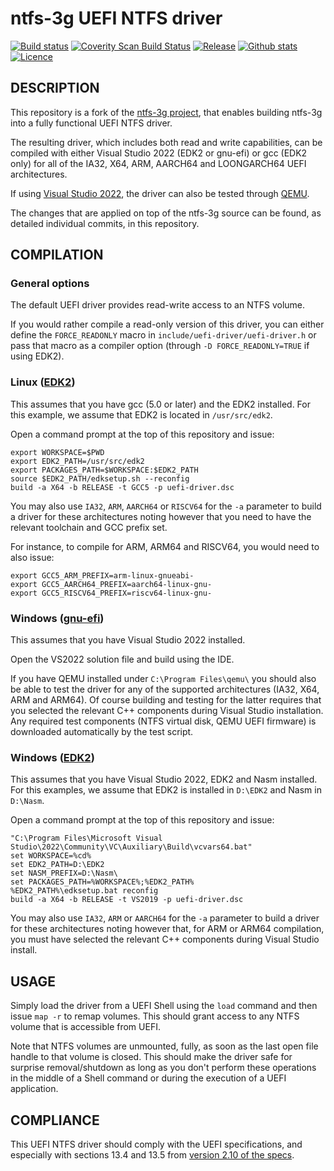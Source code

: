 ntfs-3g UEFI NTFS driver
========================

[![Build status](https://img.shields.io/github/actions/workflow/status/pbatard/ntfs-3g/uefi-driver_linux.yml?style=flat-square)](https://github.com/pbatard/ntfs-3g/actions)
[![Coverity Scan Build Status](https://img.shields.io/coverity/scan/23353.svg?style=flat-square)](https://scan.coverity.com/projects/pbatard-ntfs-3g)
[![Release](https://img.shields.io/github/release-pre/pbatard/ntfs-3g.svg?style=flat-square)](https://github.com/pbatard/ntfs-3g/releases)
[![Github stats](https://img.shields.io/github/downloads/pbatard/ntfs-3g/total.svg?style=flat-square)](https://github.com/pbatard/ntfs-3g/releases)
[![Licence](https://img.shields.io/badge/license-GPLv2-blue.svg?style=flat-square)](https://www.gnu.org/licenses/gpl-2.0.en.html)

## DESCRIPTION

This repository is a fork of the [ntfs-3g project](https://github.com/tuxera/ntfs-3g),
that enables building ntfs-3g into a fully functional UEFI NTFS driver.

The resulting driver, which includes both read and write capabilities, can be
compiled with either Visual Studio 2022 (EDK2 or gnu-efi) or gcc (EDK2 only)
for all of the IA32, X64, ARM, AARCH64 and LOONGARCH64 UEFI architectures.

If using [Visual Studio 2022](https://visualstudio.microsoft.com/vs/), the
driver can also be tested through [QEMU](https://www.qemu.org/).

The changes that are applied on top of the ntfs-3g source can be found, as
detailed individual commits, in this repository.

## COMPILATION

### General options

The default UEFI driver provides read-write access to an NTFS volume.

If you would rather compile a read-only version of this driver, you can
either define the `FORCE_READONLY` macro in `include/uefi-driver/uefi-driver.h`
or pass that macro as a compiler option (through `-D FORCE_READONLY=TRUE` if
using EDK2).

### Linux ([EDK2](https://github.com/tianocore/edk2))

This assumes that you have gcc (5.0 or later) and the EDK2 installed.
For this example, we assume that EDK2 is located in `/usr/src/edk2`.

Open a command prompt at the top of this repository and issue:

```
export WORKSPACE=$PWD
export EDK2_PATH=/usr/src/edk2
export PACKAGES_PATH=$WORKSPACE:$EDK2_PATH
source $EDK2_PATH/edksetup.sh --reconfig
build -a X64 -b RELEASE -t GCC5 -p uefi-driver.dsc
```

You may also use `IA32`, `ARM`, `AARCH64` or `RISCV64` for the `-a` parameter to
build a driver for these architectures noting however that you need to have the
relevant toolchain and GCC prefix set.

For instance, to compile for ARM, ARM64 and RISCV64, you would need to also issue:

```
export GCC5_ARM_PREFIX=arm-linux-gnueabi-
export GCC5_AARCH64_PREFIX=aarch64-linux-gnu-
export GCC5_RISCV64_PREFIX=riscv64-linux-gnu-
```

### Windows ([gnu-efi](https://sourceforge.net/p/gnu-efi/code/ci/master/tree/))

This assumes that you have Visual Studio 2022 installed.

Open the VS2022 solution file and build using the IDE.

If you have QEMU installed under `C:\Program Files\qemu\` you should also be
able to test the driver for any of the supported architectures (IA32, X64, ARM
and ARM64). Of course building and testing for the latter requires that you
selected the relevant C++ components during Visual Studio installation. Any
required test components (NTFS virtual disk, QEMU UEFI firmware) is downloaded
automatically by the test script.

### Windows ([EDK2](https://github.com/tianocore/edk2))

This assumes that you have Visual Studio 2022, EDK2 and Nasm installed.
For this examples, we assume that EDK2 is installed in `D:\EDK2` and Nasm in `D:\Nasm`. 

Open a command prompt at the top of this repository and issue:

```
"C:\Program Files\Microsoft Visual Studio\2022\Community\VC\Auxiliary\Build\vcvars64.bat"
set WORKSPACE=%cd%
set EDK2_PATH=D:\EDK2
set NASM_PREFIX=D:\Nasm\
set PACKAGES_PATH=%WORKSPACE%;%EDK2_PATH%
%EDK2_PATH%\edksetup.bat reconfig
build -a X64 -b RELEASE -t VS2019 -p uefi-driver.dsc
```

You may also use `IA32`, `ARM` or `AARCH64` for the `-a` parameter to build a
driver for these architectures noting however that, for ARM or ARM64 compilation,
you must have selected the relevant C++ components during Visual Studio install.

## USAGE

Simply load the driver from a UEFI Shell using the `load` command and then
issue `map -r` to remap volumes. This should grant access to any NTFS volume
that is accessible from UEFI.

Note that NTFS volumes are unmounted, fully, as soon as the last open file
handle to that volume is closed. This should make the driver safe for surprise
removal/shutdown as long as you don't perform these operations in the middle of
a Shell command or during the execution of a UEFI application.

## COMPLIANCE

This UEFI NTFS driver should comply with the UEFI specifications, and
especially with sections 13.4 and 13.5 from 
[version 2.10 of the specs](https://uefi.org/sites/default/files/resources/UEFI_Spec_2_10_Aug29.pdf).
